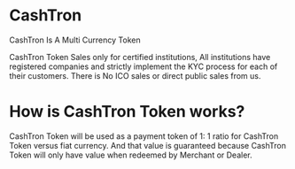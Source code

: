 # CashTron
CashTron Is A Multi Currency Token

CashTron Token Sales only for certified institutions, All institutions have registered companies and strictly implement the KYC process for each of their customers. There is No ICO sales or direct public sales from us.

# How is CashTron Token works?

CashTron Token will be used as a payment token of 1: 1 ratio for CashTron Token versus fiat currency. And that value is guaranteed because CashTron Token will only have value when redeemed by Merchant or Dealer.

